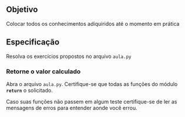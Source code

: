 ## Objetivo

Colocar todos os conhecimentos adiquiridos até o momento em prática

## Especificação

Resolva os exercícios propostos no arquivo `aula.py`

### Retorne o valor calculado

Abra o arquivo `aula.py`. Certifique-se que todas as funções do módulo **`return`** o solicitado.

Caso suas funções não passem em algum teste certifique-se de ler as mensagens de erros para entender aonde você errou.
